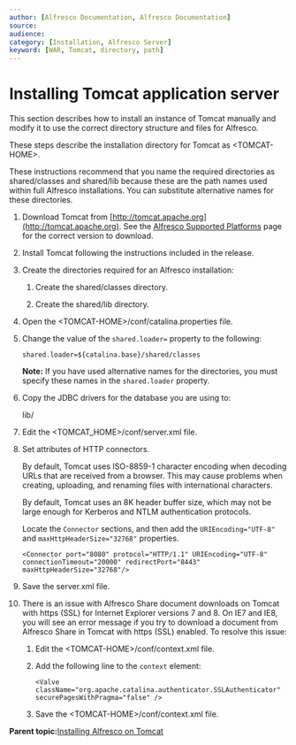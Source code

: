 ```yaml
---
author: [Alfresco Documentation, Alfresco Documentation]
source: 
audience: 
category: [Installation, Alfresco Server]
keyword: [WAR, Tomcat, directory, path]
---
```


# Installing Tomcat application server

This section describes how to install an instance of Tomcat manually and modify it to use the correct directory structure and files for Alfresco.

These steps describe the installation directory for Tomcat as <TOMCAT-HOME\>.

These instructions recommend that you name the required directories as shared/classes and shared/lib because these are the path names used within full Alfresco installations. You can substitute alternative names for these directories.

1.  Download Tomcat from [http://tomcat.apache.org](http://tomcat.apache.org). See the [Alfresco Supported Platforms](http://www.alfresco.com/services/subscription/supported-platforms) page for the correct version to download.

2.  Install Tomcat following the instructions included in the release.

3.  Create the directories required for an Alfresco installation:

    1.  Create the shared/classes directory.

    2.  Create the shared/lib directory.

4.  Open the <TOMCAT-HOME\>/conf/catalina.properties file.

5.  Change the value of the `shared.loader=` property to the following:

    `shared.loader=${catalina.base}/shared/classes`

    **Note:** If you have used alternative names for the directories, you must specify these names in the `shared.loader` property.

6.  Copy the JDBC drivers for the database you are using to:

    lib/

7.  Edit the <TOMCAT\_HOME\>/conf/server.xml file.

8.  Set attributes of HTTP connectors.

    By default, Tomcat uses ISO-8859-1 character encoding when decoding URLs that are received from a browser. This may cause problems when creating, uploading, and renaming files with international characters.

    By default, Tomcat uses an 8K header buffer size, which may not be large enough for Kerberos and NTLM authentication protocols.

    Locate the `Connector` sections, and then add the `URIEncoding="UTF-8"` and `maxHttpHeaderSize="32768"` properties.

    ```
    <Connector port="8080" protocol="HTTP/1.1" URIEncoding="UTF-8" connectionTimeout="20000" redirectPort="8443" maxHttpHeaderSize="32768"/> 
    ```

9.  Save the server.xml file.

10. There is an issue with Alfresco Share document downloads on Tomcat with https \(SSL\) for Internet Explorer versions 7 and 8. On IE7 and IE8, you will see an error message if you try to download a document from Alfresco Share in Tomcat with https \(SSL\) enabled. To resolve this issue:

    1.  Edit the <TOMCAT-HOME\>/conf/context.xml file.

    2.  Add the following line to the `context` element:

        ```
        <Valve className="org.apache.catalina.authenticator.SSLAuthenticator" securePagesWithPragma="false" />
        ```

    3.  Save the <TOMCAT-HOME\>/conf/context.xml file.


**Parent topic:**[Installing Alfresco on Tomcat](../tasks/alf-tomcat-install.md)

